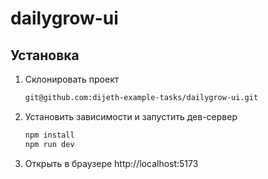 # dailygrow-ui

## Установка

1. Склонировать проект
   ```sh
   git@github.com:dijeth-example-tasks/dailygrow-ui.git
   ```
1. Установить зависимости и запустить дев-сервер
   ```sh
   npm install
   npm run dev
   ```
1. Открыть в браузере http://localhost:5173
